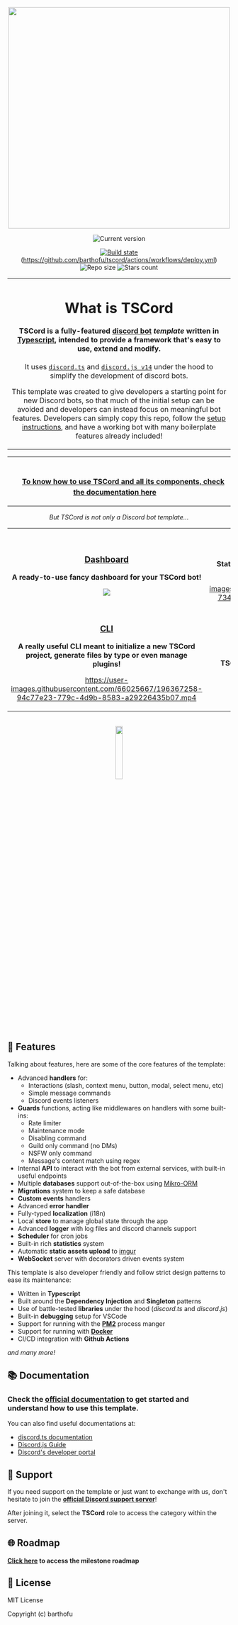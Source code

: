 <p align="center">
    <img width="500" height="500" src="https://i.imgur.com/19Nas88.png">
</p>

<div align="center">

![Current version](https://img.shields.io/github/package-json/v/barthofu/tscord)

[![Build state](https://img.shields.io/github/workflow/status/barthofu/tscord/Build)](https://github.com/barthofu/tscord/actions/workflows/build.yml)(https://github.com/barthofu/tscord/actions/workflows/deploy.yml)
![Repo size](https://img.shields.io/github/repo-size/barthofu/tscord)
![Stars count](https://img.shields.io/github/stars/barthofu/tscord)

<table>
  <tr>
    <td align="center">
   
# What is TSCord

#### **TSCord** is a fully-featured **[discord bot](https://discord.com/developers/docs/intro#bots-and-apps)** *template* written in [Typescript](https://www.typescriptlang.org/), intended to provide a framework that's easy to use, extend and modify.

It uses [`discord.ts`](https://github.com/oceanroleplay/discord.ts) and [`discord.js v14`](https://github.com/discordjs/discord.js) under the hood to simplify the development of discord bots.

This template was created to give developers a starting point for new Discord bots, so that much of the initial setup can be avoided and developers can instead focus on meaningful bot features. Developers can simply copy this repo, follow the [setup instructions](https://barthofu.github.io/tscord-docs), and have a working bot with many boilerplate features already included!        
    </td>
  </tr>
</table>

<table>
<tr>
<td align="center">
ㅤ

ㅤ **[To know how to use TSCord and all its components, check the documentation here](https://barthofu.github.io/tscord-docs/)** ㅤ

</td>
</tr>
</table>

*But TSCord is not only a Discord bot template...*

<table>
<tr>
<td align="center" width="50%">

### [Dashboard](https://github.com/barthofu/tscord-dashboard)

**A ready-to-use fancy dashboard for your TSCord bot!**

<img src="https://user-images.githubusercontent.com/66025667/191989444-5fa096ec-c74e-423d-9735-615b94bc100f.png">

</td>
<td align="center">

### [Website](https://github.com/barthofu/tscord-website)

**Static front homepage for your TSCord-based bot!**

https://user-images.githubusercontent.com/66025667/184621486-7340157f-b7fc-44ea-94a9-03d76a99384c.mp4

</td>
</tr>
<tr></tr>
<tr>
<td align="center">

### [CLI](https://github.com/barthofu/tscord-cli)

**A really useful CLI meant to initialize a new TSCord project, generate files by type or even manage plugins!**

https://user-images.githubusercontent.com/66025667/196367258-94c77e23-779c-4d9b-8583-a29226435b07.mp4

</td>
<td align="center">

### [Plugins](https://github.com/barthofu/tscord-plugins)

**TSCord template is fully extensible thanks to the plugin eco-system!**

<img width="50%" src="https://user-images.githubusercontent.com/66025667/196372599-022c6254-01a6-4f7c-bd52-06246527a8b9.png" >

</td>
</tr>
</table>
</div>

<br>

<div align="center">
    <a href="https://discord.gg/8P7jFpbKkb" target="_blank">
        <img width="17.5%" src="https://user-images.githubusercontent.com/66025667/196373934-2fad8760-a58d-4b4d-ad64-b069baa71823.png">
    </a>
</div>


## 📜 Features

Talking about features, here are some of the core features of the template:

- Advanced **handlers** for:
    - Interactions (slash, context menu, button, modal, select menu, etc)
    - Simple message commands
    - Discord events listeners
- **Guards** functions, acting like middlewares on handlers with some built-ins:
    - Rate limiter
    - Maintenance mode
    - Disabling command
    - Guild only command (no DMs)
    - NSFW only command
    - Message's content match using regex
- Internal **API** to interact with the bot from external services, with built-in useful endpoints
- Multiple **databases** support out-of-the-box using [Mikro-ORM](https://mikro-orm.io/)
- **Migrations** system to keep a safe database
- **Custom events** handlers
- Advanced **error handler**
- Fully-typed **localization** (i18n)
- Local **store** to manage global state through the app
- Advanced **logger** with log files and discord channels support
- **Scheduler** for cron jobs
- Built-in rich **statistics** system
- Automatic **static assets upload** to [imgur](https://imgur.com/)
- **WebSocket** server with decorators driven events system

This template is also developer friendly and follow strict design patterns to ease its maintenance:
- Written in **Typescript**
- Built around the **Dependency Injection** and **Singleton** patterns
- Use of battle-tested **libraries** under the hood (*discord.ts* and *discord.js*)
- Built-in **debugging** setup for VSCode
- Support for running with the **[PM2](https://pm2.keymetrics.io/)** process manger
- Support for running with **[Docker](https://www.docker.com/)**
- CI/CD integration with **Github Actions**

*and many more!*

## 📚 Documentation

### Check the [**official documentation**](https://barthofu.github.io/tscord-docs) to get started and understand how to use this template.

You can also find useful documentations at:
- [discord.ts documentation](https://discord-ts.js.org/)
- [Discord.js Guide](https://discordjs.guide/)
- [Discord's developer portal](https://discord.com/developers/docs/intro)

## 📢 Support

If you need support on the template or just want to exchange with us, don't hesitate to join the **[official Discord support server](https://discord.gg/8P7jFpbKkb)**!

After joining it, select the **TSCord** role to access the category within the server.

## 🌐 Roadmap

#### [Click here](https://github.com/barthofu/tscord-template/milestones?direction=asc&sort=title&state=open) to access the milestone roadmap

## 📑 License

MIT License

Copyright (c) barthofu
